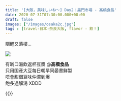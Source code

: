 ```yaml
---
title: '[大阪，美味しいね～] Day2：黒門市場 - 高橋食品'
date: 2020-07-31T07:30:00.000+08:00
draft: false
images: ["/images/osaka2c.jpg"]
tags : [travel-日本-奈良大阪, flavor - 飲！]
---
```

 
瞓醒又落樓...

![](/images/osaka2c.jpg)

有啲口渴飲返杯豆漿 @**高橋食品**  
只用国産大豆每日朝早同晏晝鮮製  
唔會甜個豆味仲濃到爆  
飽多過解渴 XDDD


{{<osaka>}}
